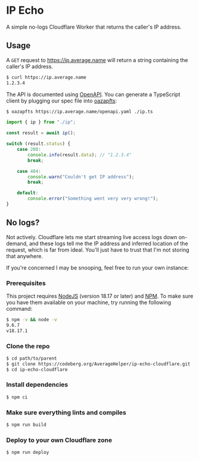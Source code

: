 # IP Echo

A simple no-logs Cloudflare Worker that returns the caller's IP address.

## Usage

A `GET` request to <https://ip.average.name> will return a string containing the caller's IP address.

```sh
$ curl https://ip.average.name
1.2.3.4
```

The API is documented using [OpenAPI](https://petstore.swagger.io/?url=https://ip.average.name/openapi.yaml). You can generate a TypeScript client by plugging our spec file into [oazapfts](https://www.npmjs.com/package/oazapfts):

```sh
$ oazapfts https://ip.average.name/openapi.yaml ./ip.ts
```

```ts
import { ip } from "./ip";

const result = await ip();

switch (result.status) {
	case 200:
		console.info(result.data); // "1.2.3.4"
		break;

	case 404:
		console.warn("Couldn't get IP address");
		break;

	default:
		console.error("Something went very very wrong!");
}
```

## No logs?

Not actively. Cloudflare lets me start streaming live access logs down on-demand, and these logs tell me the IP address and inferred location of the request, which is far from ideal. You'll just have to trust that I'm not storing that anywhere.

If you're concerned I may be snooping, feel free to run your own instance:

### Prerequisites

This project requires [NodeJS](https://nodejs.org/) (version 18.17 or later) and [NPM](https://npmjs.org/). To make sure you have them available on your machine,
try running the following command:

```sh
$ npm -v && node -v
9.6.7
v18.17.1
```

### Clone the repo

```sh
$ cd path/to/parent
$ git clone https://codeberg.org/AverageHelper/ip-echo-cloudflare.git
$ cd ip-echo-cloudflare
```

### Install dependencies

```sh
$ npm ci
```

### Make sure everything lints and compiles

```sh
$ npm run build
```

### Deploy to your own Cloudflare zone

```sh
$ npm run deploy
```
